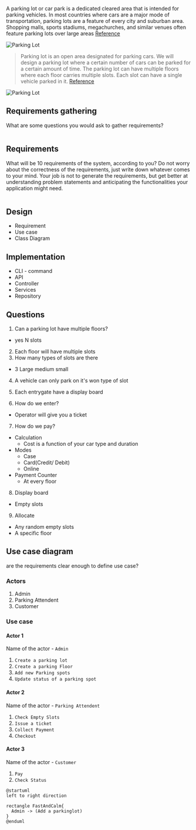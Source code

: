 A parking lot or car park is a dedicated cleared area that is intended for parking vehicles. In most countries where cars are a major mode of transportation, parking lots are a feature of every city and suburban area. Shopping malls, sports stadiums, megachurches, and similar venues often feature parking lots over large areas
[Reference](https://github.com/tssovi/grokking-the-object-oriented-design-interview/blob/master/object-oriented-design-case-studies/design-a-parking-lot.md)

![Parking Lot](
https://github.com/tssovi/grokking-the-object-oriented-design-interview/raw/master/media-files/parking-lot.png)

> Parking lot is an open area designated for parking cars. We will design a parking lot where a certain number of cars can be parked for a certain amount of time. The parking lot can have multiple floors where each floor carries multiple slots. Each slot can have a single vehicle parked in it.
[Reference](https://medium.com/double-pointer/system-design-interview-parking-lot-system-ff2c58167651)


![Parking Lot](https://miro.medium.com/max/640/1*-6QRtfh6OrHJBb7nJvsCVA.jpeg)

## Requirements gathering

What are some questions you would ask to gather requirements?
```
```

## Requirements
What will be 10 requirements of the system, according to you?
Do not worry about the correctness of the requirements, just write down whatever comes to your mind.
Your job is not to generate the requirements, but get better at understanding problem statements and anticipating the functionalities your application might need.
```
```

## Design
- Requirement
- Use case
- Class Diagram

## Implementation
- CLI - command
- API
- Controller
- Services
- Repository

## Questions
1. Can a parking lot have multiple floors?
  - yes N slots
2. Each floor will have multiple slots
3. How many types of slots are there
  - 3 Large medium small
4. A vehicle can only park on it's won type of slot
5. Each entrygate have a display board

6. How do we enter?
  - Operator will give you a ticket
7. How do we pay?
  - Calculation
    - Cost is a function of your car type and duration
  - Modes
    - Case
    - Card(Credit/ Debit)
    - Online
  - Payment Counter
    - At every floor
8. Display board
  - Empty slots
9. Allocate
  - Any random empty slots
  - A specific floor


## Use case diagram
are the requirements clear enough to define use case?

### Actors
1. Admin
2. Parking Attendent
3. Customer


### Use case

#### Actor 1

Name of the actor - `Admin`

1. `Create a parking lot`
2. `Create a parking Floor`
3. `Add new Parking spots`
4. `Update status of a parking spot`

#### Actor 2

Name of the actor - `Parking Attendent`

1. `Check Empty Slots`
2. `Issue a ticket`
3. `Collect Payment`
4. `Checkout`

#### Actor 3

Name of the actor - `Customer`

1. `Pay`
2. `Check Status`


```plantuml
@startuml
left to right direction
  
rectangle FastAndCalm{
  Admin -> (Add a parkinglot)
}
@enduml
```
